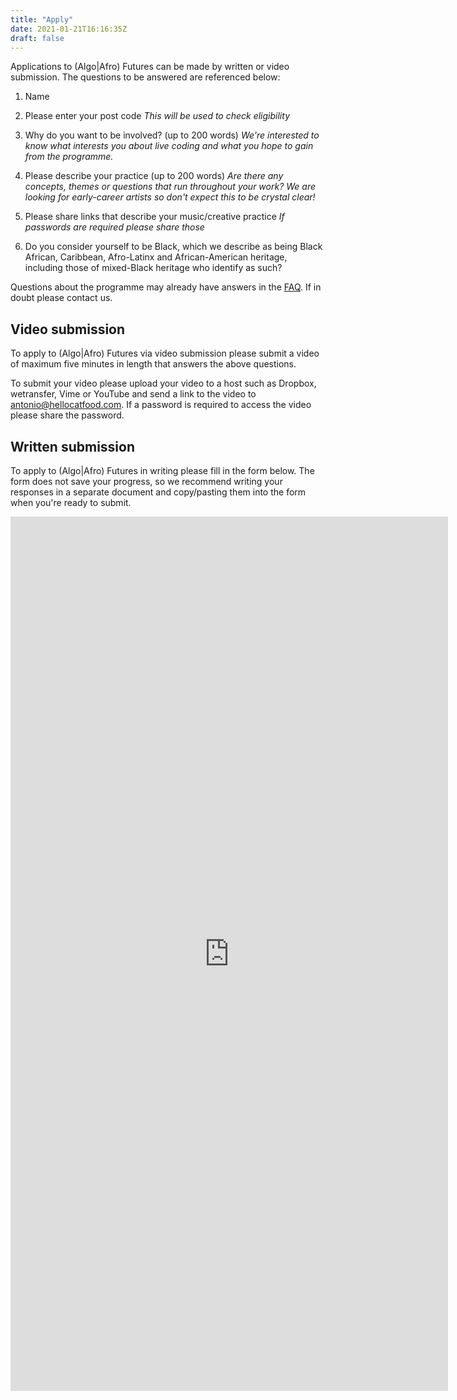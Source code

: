 ```yaml
---
title: "Apply"
date: 2021-01-21T16:16:35Z
draft: false
---
```


Applications to (Algo|Afro) Futures can be made by written or video
submission. The questions to be answered are referenced below:

1. Name

2. Please enter your post code
*This will be used to check eligibility*

3. Why do you want to be involved? (up to 200 words)
*We're interested to know what interests you about live coding and what you hope to gain from the programme.*

4. Please describe your practice (up to 200 words)
*Are there any concepts, themes or questions that run throughout your work? We are looking for early-career artists so don't expect this to be crystal clear!*

5. Please share links that describe your music/creative practice
*If passwords are required please share those*

6. Do you consider yourself to be Black, which we describe as being Black African, Caribbean, Afro-Latinx and African-American heritage, including those of mixed-Black heritage who identify as such?

Questions about the programme may already have answers in the [FAQ](/faq). If in doubt please contact us.

## Video submission

To apply to (Algo|Afro) Futures via video submission please submit a video of maximum five minutes in length that answers the above questions.

To submit your video please upload your video to a host such as Dropbox, wetransfer, Vime or YouTube and send a link to the video to antonio@hellocatfood.com. If a password is required to access the video please share the password.

## Written submission

To apply to (Algo|Afro) Futures in writing please fill in the form below. The form does not save your progress, so we recommend writing your responses in a separate document and copy/pasting them into the form when you're ready to submit.

<iframe src="https://docs.google.com/forms/d/e/1FAIpQLSeffQnXfrPB_vy8MV71LrRG41Ocsj_i8NjfSMGkWcmrABWu_g/viewform?embedded=true" width="700" height="1399" frameborder="0" marginheight="0" marginwidth="0">Loading…</iframe>
